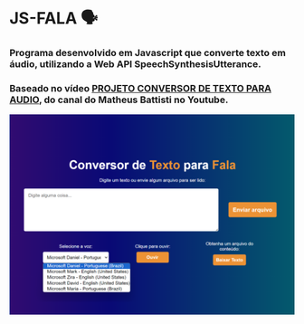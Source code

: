 # JS-FALA 🗣️

### Programa desenvolvido em Javascript que converte texto em áudio, utilizando a Web API  __SpeechSynthesisUtterance__.
### Baseado no vídeo [PROJETO CONVERSOR DE TEXTO PARA AUDIO](https://www.youtube.com/watch?v=n_vmS00Az2w), do canal do __Matheus Battisti__ no __Youtube__.

![](https://github.com/luiizsilverio/js-fala/blob/main/assets/tela1.png)

